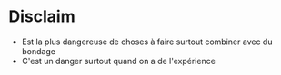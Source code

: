 
# Disclaim

- Est la plus dangereuse de choses à faire surtout combiner avec du bondage
- C'est un danger surtout quand on a de l'expérience



